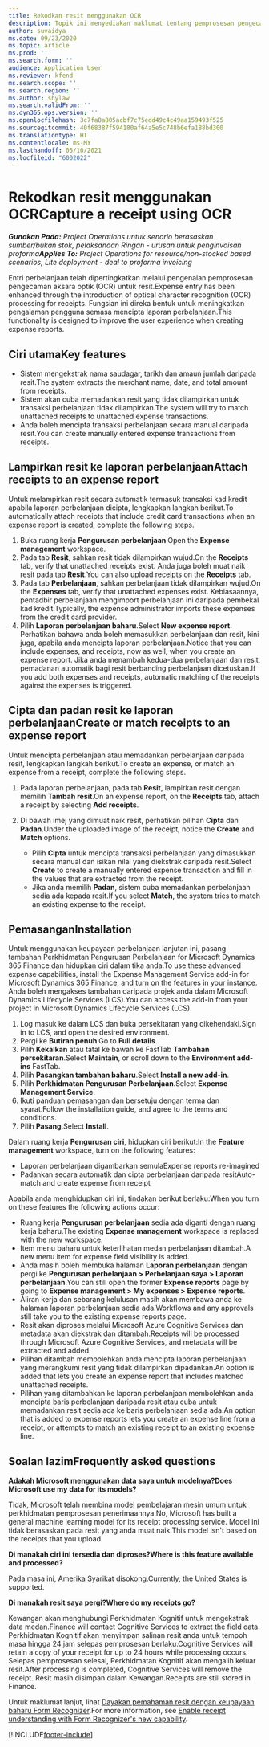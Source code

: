 ```yaml
---
title: Rekodkan resit menggunakan OCR
description: Topik ini menyediakan maklumat tentang pemprosesan pengecaman aksara optik (OCR) untuk resit.
author: suvaidya
ms.date: 09/23/2020
ms.topic: article
ms.prod: ''
ms.search.form: ''
audience: Application User
ms.reviewer: kfend
ms.search.scope: ''
ms.search.region: ''
ms.author: shylaw
ms.search.validFrom: ''
ms.dyn365.ops.version: ''
ms.openlocfilehash: 3c7fa8a805acbf7c75edd49c4c49aa159493f525
ms.sourcegitcommit: 40f68387f594180af64a5e5c748b6efa188bd300
ms.translationtype: HT
ms.contentlocale: ms-MY
ms.lasthandoff: 05/10/2021
ms.locfileid: "6002022"
---
```

# <a name="capture-a-receipt-using-ocr"></a><span data-ttu-id="f49e5-103">Rekodkan resit menggunakan OCR</span><span class="sxs-lookup"><span data-stu-id="f49e5-103">Capture a receipt using OCR</span></span>

<span data-ttu-id="f49e5-104">_**Gunakan Pada:** Project Operations untuk senario berasaskan sumber/bukan stok, pelaksanaan Ringan - urusan untuk penginvoisan proforma_</span><span class="sxs-lookup"><span data-stu-id="f49e5-104">_**Applies To:** Project Operations for resource/non-stocked based scenarios, Lite deployment - deal to proforma invoicing_</span></span>

<span data-ttu-id="f49e5-105">Entri perbelanjaan telah dipertingkatkan melalui pengenalan pemprosesan pengecaman aksara optik (OCR) untuk resit.</span><span class="sxs-lookup"><span data-stu-id="f49e5-105">Expense entry has been enhanced through the introduction of optical character recognition (OCR) processing for receipts.</span></span> <span data-ttu-id="f49e5-106">Fungsian ini direka bentuk untuk meningkatkan pengalaman pengguna semasa mencipta laporan perbelanjaan.</span><span class="sxs-lookup"><span data-stu-id="f49e5-106">This functionality is designed to improve the user experience when creating expense reports.</span></span>

## <a name="key-features"></a><span data-ttu-id="f49e5-107">Ciri utama</span><span class="sxs-lookup"><span data-stu-id="f49e5-107">Key features</span></span>

- <span data-ttu-id="f49e5-108">Sistem mengekstrak nama saudagar, tarikh dan amaun jumlah daripada resit.</span><span class="sxs-lookup"><span data-stu-id="f49e5-108">The system extracts the merchant name, date, and total amount from receipts.</span></span>
- <span data-ttu-id="f49e5-109">Sistem akan cuba memadankan resit yang tidak dilampirkan untuk transaksi perbelanjaan tidak dilampirkan.</span><span class="sxs-lookup"><span data-stu-id="f49e5-109">The system will try to match unattached receipts to unattached expense transactions.</span></span>
- <span data-ttu-id="f49e5-110">Anda boleh mencipta transaksi perbelanjaan secara manual daripada resit.</span><span class="sxs-lookup"><span data-stu-id="f49e5-110">You can create manually entered expense transactions from receipts.</span></span>

## <a name="attach-receipts-to-an-expense-report"></a><span data-ttu-id="f49e5-111">Lampirkan resit ke laporan perbelanjaan</span><span class="sxs-lookup"><span data-stu-id="f49e5-111">Attach receipts to an expense report</span></span>

<span data-ttu-id="f49e5-112">Untuk melampirkan resit secara automatik termasuk transaksi kad kredit apabila laporan perbelanjaan dicipta, lengkapkan langkah berikut.</span><span class="sxs-lookup"><span data-stu-id="f49e5-112">To automatically attach receipts that include credit card transactions when an expense report is created, complete the following steps.</span></span>

  1. <span data-ttu-id="f49e5-113">Buka ruang kerja **Pengurusan perbelanjaan**.</span><span class="sxs-lookup"><span data-stu-id="f49e5-113">Open the **Expense management** workspace.</span></span>
  2. <span data-ttu-id="f49e5-114">Pada tab **Resit**, sahkan resit tidak dilampirkan wujud.</span><span class="sxs-lookup"><span data-stu-id="f49e5-114">On the **Receipts** tab, verify that unattached receipts exist.</span></span> <span data-ttu-id="f49e5-115">Anda juga boleh muat naik resit pada tab **Resit**.</span><span class="sxs-lookup"><span data-stu-id="f49e5-115">You can also upload receipts on the **Receipts** tab.</span></span>
  3. <span data-ttu-id="f49e5-116">Pada tab **Perbelanjaan**, sahkan perbelanjaan tidak dilampirkan wujud.</span><span class="sxs-lookup"><span data-stu-id="f49e5-116">On the **Expenses** tab, verify that unattached expenses exist.</span></span> <span data-ttu-id="f49e5-117">Kebiasaannya, pentadbir perbelanjaan mengimport perbelanjaan ini daripada pembekal kad kredit.</span><span class="sxs-lookup"><span data-stu-id="f49e5-117">Typically, the expense administrator imports these expenses from the credit card provider.</span></span>
  4. <span data-ttu-id="f49e5-118">Pilih **Laporan perbelanjaan baharu**.</span><span class="sxs-lookup"><span data-stu-id="f49e5-118">Select **New expense report**.</span></span> <span data-ttu-id="f49e5-119">Perhatikan bahawa anda boleh memasukkan perbelanjaan dan resit, kini juga, apabila anda mencipta laporan perbelanjaan.</span><span class="sxs-lookup"><span data-stu-id="f49e5-119">Notice that you can include expenses, and receipts, now as well, when you create an expense report.</span></span> <span data-ttu-id="f49e5-120">Jika anda menambah kedua-dua perbelanjaan dan resit, pemadanan automatik bagi resit berbanding perbelanjaan dicetuskan.</span><span class="sxs-lookup"><span data-stu-id="f49e5-120">If you add both expenses and receipts, automatic matching of the receipts against the expenses is triggered.</span></span>

## <a name="create-or-match-receipts-to-an-expense-report"></a><span data-ttu-id="f49e5-121">Cipta dan padan resit ke laporan perbelanjaan</span><span class="sxs-lookup"><span data-stu-id="f49e5-121">Create or match receipts to an expense report</span></span>
<span data-ttu-id="f49e5-122">Untuk mencipta perbelanjaan atau memadankan perbelanjaan daripada resit, lengkapkan langkah berikut.</span><span class="sxs-lookup"><span data-stu-id="f49e5-122">To create an expense, or match an expense from a receipt, complete the following steps.</span></span>

  1. <span data-ttu-id="f49e5-123">Pada laporan perbelanjaan, pada tab **Resit**, lampirkan resit dengan memilih **Tambah resit**.</span><span class="sxs-lookup"><span data-stu-id="f49e5-123">On an expense report, on the **Receipts** tab, attach a receipt by selecting **Add receipts**.</span></span>
  2. <span data-ttu-id="f49e5-124">Di bawah imej yang dimuat naik resit, perhatikan pilihan **Cipta** dan **Padan**.</span><span class="sxs-lookup"><span data-stu-id="f49e5-124">Under the uploaded image of the receipt, notice the **Create** and **Match** options.</span></span>

      - <span data-ttu-id="f49e5-125">Pilih **Cipta** untuk mencipta transaksi perbelanjaan yang dimasukkan secara manual dan isikan nilai yang diekstrak daripada resit.</span><span class="sxs-lookup"><span data-stu-id="f49e5-125">Select **Create** to create a manually entered expense transaction and fill in the values that are extracted from the receipt.</span></span>
      - <span data-ttu-id="f49e5-126">Jika anda memilih **Padan**, sistem cuba memadankan perbelanjaan sedia ada kepada resit.</span><span class="sxs-lookup"><span data-stu-id="f49e5-126">If you select **Match**, the system tries to match an existing expense to the receipt.</span></span>

## <a name="installation"></a><span data-ttu-id="f49e5-127">Pemasangan</span><span class="sxs-lookup"><span data-stu-id="f49e5-127">Installation</span></span>

<span data-ttu-id="f49e5-128">Untuk menggunakan keupayaan perbelanjaan lanjutan ini, pasang tambahan Perkhidmatan Pengurusan Perbelanjaan for Microsoft Dynamics 365 Finance dan hidupkan ciri dalam tika anda.</span><span class="sxs-lookup"><span data-stu-id="f49e5-128">To use these advanced expense capabilities, install the Expense Management Service add-in for Microsoft Dynamics 365 Finance, and turn on the features in your instance.</span></span> <span data-ttu-id="f49e5-129">Anda boleh mengakses tambahan daripada projek anda dalam Microsoft Dynamics Lifecycle Services (LCS).</span><span class="sxs-lookup"><span data-stu-id="f49e5-129">You can access the add-in from your project in Microsoft Dynamics Lifecycle Services (LCS).</span></span>

1. <span data-ttu-id="f49e5-130">Log masuk ke dalam LCS dan buka persekitaran yang dikehendaki.</span><span class="sxs-lookup"><span data-stu-id="f49e5-130">Sign in to LCS, and open the desired environment.</span></span>
2. <span data-ttu-id="f49e5-131">Pergi ke **Butiran penuh**.</span><span class="sxs-lookup"><span data-stu-id="f49e5-131">Go to **Full details**.</span></span>
3. <span data-ttu-id="f49e5-132">Pilih **Kekalkan** atau tatal ke bawah ke FastTab **Tambahan persekitaran**.</span><span class="sxs-lookup"><span data-stu-id="f49e5-132">Select **Maintain**, or scroll down to the **Environment add-ins** FastTab.</span></span>
4. <span data-ttu-id="f49e5-133">Pilih **Pasangkan tambahan baharu**.</span><span class="sxs-lookup"><span data-stu-id="f49e5-133">Select **Install a new add-in**.</span></span>
5. <span data-ttu-id="f49e5-134">Pilih **Perkhidmatan Pengurusan Perbelanjaan**.</span><span class="sxs-lookup"><span data-stu-id="f49e5-134">Select **Expense Management Service**.</span></span>
6. <span data-ttu-id="f49e5-135">Ikuti panduan pemasangan dan bersetuju dengan terma dan syarat.</span><span class="sxs-lookup"><span data-stu-id="f49e5-135">Follow the installation guide, and agree to the terms and conditions.</span></span>
7. <span data-ttu-id="f49e5-136">Pilih **Pasang**.</span><span class="sxs-lookup"><span data-stu-id="f49e5-136">Select **Install**.</span></span>

<span data-ttu-id="f49e5-137">Dalam ruang kerja **Pengurusan ciri**, hidupkan ciri berikut:</span><span class="sxs-lookup"><span data-stu-id="f49e5-137">In the **Feature management** workspace, turn on the following features:</span></span>

- <span data-ttu-id="f49e5-138">Laporan perbelanjaan digambarkan semula</span><span class="sxs-lookup"><span data-stu-id="f49e5-138">Expense reports re-imagined</span></span>
- <span data-ttu-id="f49e5-139">Padankan secara automatik dan cipta perbelanjaan daripada resit</span><span class="sxs-lookup"><span data-stu-id="f49e5-139">Auto-match and create expense from receipt</span></span>

<span data-ttu-id="f49e5-140">Apabila anda menghidupkan ciri ini, tindakan berikut berlaku:</span><span class="sxs-lookup"><span data-stu-id="f49e5-140">When you turn on these features the following actions occur:</span></span>

- <span data-ttu-id="f49e5-141">Ruang kerja **Pengurusan perbelanjaan** sedia ada diganti dengan ruang kerja baharu.</span><span class="sxs-lookup"><span data-stu-id="f49e5-141">The existing **Expense management** workspace is replaced with the new workspace.</span></span>
- <span data-ttu-id="f49e5-142">Item menu baharu untuk keterlihatan medan perbelanjaan ditambah.</span><span class="sxs-lookup"><span data-stu-id="f49e5-142">A new menu item for expense field visibility is added.</span></span>
- <span data-ttu-id="f49e5-143">Anda masih boleh membuka halaman **Laporan perbelanjaan** dengan pergi ke **Pengurusan perbelanjaan > Perbelanjaan saya > Laporan perbelanjaan**.</span><span class="sxs-lookup"><span data-stu-id="f49e5-143">You can still open the former **Expense reports** page by going to **Expense management > My expenses > Expense reports**.</span></span>
- <span data-ttu-id="f49e5-144">Aliran kerja dan sebarang kelulusan masih akan membawa anda ke halaman laporan perbelanjaan sedia ada.</span><span class="sxs-lookup"><span data-stu-id="f49e5-144">Workflows and any approvals still take you to the existing expense reports page.</span></span>
- <span data-ttu-id="f49e5-145">Resit akan diproses melalui Microsoft Azure Cognitive Services dan metadata akan diekstrak dan ditambah.</span><span class="sxs-lookup"><span data-stu-id="f49e5-145">Receipts will be processed through Microsoft Azure Cognitive Services, and metadata will be extracted and added.</span></span>
- <span data-ttu-id="f49e5-146">Pilihan ditambah membolehkan anda mencipta laporan perbelanjaan yang merangkumi resit yang tidak dilampirkan dipadankan.</span><span class="sxs-lookup"><span data-stu-id="f49e5-146">An option is added that lets you create an expense report that includes matched unattached receipts.</span></span>
- <span data-ttu-id="f49e5-147">Pilihan yang ditambahkan ke laporan perbelanjaan membolehkan anda mencipta baris perbelanjaan daripada resit atau cuba untuk memadankan resit sedia ada ke baris perbelanjaan sedia ada.</span><span class="sxs-lookup"><span data-stu-id="f49e5-147">An option that is added to expense reports lets you create an expense line from a receipt, or attempts to match an existing receipt to an existing expense line.</span></span>

## <a name="frequently-asked-questions"></a><span data-ttu-id="f49e5-148">Soalan lazim</span><span class="sxs-lookup"><span data-stu-id="f49e5-148">Frequently asked questions</span></span>

<span data-ttu-id="f49e5-149">**Adakah Microsoft menggunakan data saya untuk modelnya?**</span><span class="sxs-lookup"><span data-stu-id="f49e5-149">**Does Microsoft use my data for its models?**</span></span>

<span data-ttu-id="f49e5-150">Tidak, Microsoft telah membina model pembelajaran mesin umum untuk perkhidmatan pemprosesan penerimaannya.</span><span class="sxs-lookup"><span data-stu-id="f49e5-150">No, Microsoft has built a general machine learning model for its receipt processing service.</span></span> <span data-ttu-id="f49e5-151">Model ini tidak berasaskan pada resit yang anda muat naik.</span><span class="sxs-lookup"><span data-stu-id="f49e5-151">This model isn't based on the receipts that you upload.</span></span>

<span data-ttu-id="f49e5-152">**Di manakah ciri ini tersedia dan diproses?**</span><span class="sxs-lookup"><span data-stu-id="f49e5-152">**Where is this feature available and processed?**</span></span>

<span data-ttu-id="f49e5-153">Pada masa ini, Amerika Syarikat disokong.</span><span class="sxs-lookup"><span data-stu-id="f49e5-153">Currently, the United States is supported.</span></span>

<span data-ttu-id="f49e5-154">**Di manakah resit saya pergi?**</span><span class="sxs-lookup"><span data-stu-id="f49e5-154">**Where do my receipts go?**</span></span>

<span data-ttu-id="f49e5-155">Kewangan akan menghubungi Perkhidmatan Kognitif untuk mengekstrak data medan.</span><span class="sxs-lookup"><span data-stu-id="f49e5-155">Finance will contact Cognitive Services to extract the field data.</span></span> <span data-ttu-id="f49e5-156">Perkhidmatan Kognitif akan menyimpan salinan resit anda untuk tempoh masa hingga 24 jam selepas pemprosesan berlaku.</span><span class="sxs-lookup"><span data-stu-id="f49e5-156">Cognitive Services will retain a copy of your receipt for up to 24 hours while processing occurs.</span></span> <span data-ttu-id="f49e5-157">Selepas pemprosesan selesai, Perkhidmatan Kognitif akan mengalih keluar resit.</span><span class="sxs-lookup"><span data-stu-id="f49e5-157">After processing is completed, Cognitive Services will remove the receipt.</span></span> <span data-ttu-id="f49e5-158">Resit masih disimpan dalam Kewangan.</span><span class="sxs-lookup"><span data-stu-id="f49e5-158">Receipts are still stored in Finance.</span></span>

<span data-ttu-id="f49e5-159">Untuk maklumat lanjut, lihat [Dayakan pemahaman resit dengan keupayaan baharu Form Recognizer](https://azure.microsoft.com/blog/enable-receipt-understanding-with-form-recognizer-s-new-capability/).</span><span class="sxs-lookup"><span data-stu-id="f49e5-159">For more information, see [Enable receipt understanding with Form Recognizer's new capability](https://azure.microsoft.com/blog/enable-receipt-understanding-with-form-recognizer-s-new-capability/).</span></span>


[!INCLUDE[footer-include](../includes/footer-banner.md)]
